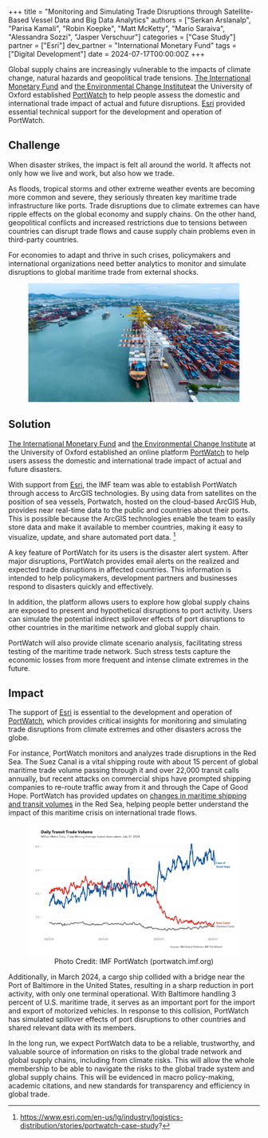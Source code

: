 +++
title = "Monitoring and Simulating Trade Disruptions through Satellite-Based Vessel Data and Big Data Analytics"
authors = ["Serkan Arslanalp", "Parisa Kamali", "Robin Koepke", "Matt McKetty", "Mario Saraiva", "Alessandra Sozzi", "Jasper Verschuur"]
categories = ["Case Study"]
partner = ["Esri"]
dev_partner = "International Monetary Fund"
tags = ["Digital Development"]
date = 2024-07-17T00:00:00Z
+++

Global supply chains are increasingly vulnerable to the impacts of climate change, natural hazards and geopolitical trade tensions. [The International Monetary Fund](https://www.imf.org/en/Home) and [the Environmental Change Institute](https://www.eci.ox.ac.uk/)at the University of Oxford established [PortWatch](https://portwatch.imf.org/) to help people assess the domestic and international trade impact of actual and future disruptions. [Esri](https://www.esri.com/en-us/home) provided essential technical support for the development and operation of PortWatch. 

## Challenge

When disaster strikes, the impact is felt all around the world. It affects not only how we live and work, but also how we trade. 

As floods, tropical storms and other extreme weather events are becoming more common and severe, they seriously threaten key maritime trade infrastructure like ports. Trade disruptions due to climate extremes can have ripple effects on the global economy and supply chains. On the other hand, geopolitical conflicts and increased restrictions due to tensions between countries can disrupt trade flows and cause supply chain problems even in third-party countries.

For economies to adapt and thrive in such crises, policymakers and international organizations need better analytics to monitor and simulate disruptions to global maritime trade from external shocks.

<figure align="center">
    <img src="monitoring_and_simulating_trade_disruptions_thumbnail.png"/>
</figure> 

## Solution

[The International Monetary Fund](https://www.imf.org/en/Home) and [the Environmental Change Institute](https://www.eci.ox.ac.uk/) at the University of Oxford established an online platform [PortWatch](https://portwatch.imf.org/) to help users assess the domestic and international trade impact of actual and future disasters.

With support from [Esri](https://www.esri.com/en-us/home), the IMF team was able to establish PortWatch through access to ArcGIS technologies. By using data from satellites on the position of sea vessels, Portwatch, hosted on the cloud-based ArcGIS Hub, provides near real-time data to the public and countries about their ports. This is possible because the ArcGIS technologies enable the team to easily store data and make it available to member countries, making it easy to visualize, update, and share automated port data. [^1] 

A key feature of PortWatch for its users is the disaster alert system. After major disruptions, PortWatch provides email alerts on the realized and expected trade disruptions in affected countries. This information is intended to help policymakers, development partners and businesses respond to disasters quickly and effectively.

In addition, the platform allows users to explore how global supply chains are exposed to present and hypothetical disruptions to port activity. Users can simulate the potential indirect spillover effects of port disruptions to other countries in the maritime network and global supply chain.

PortWatch will also provide climate scenario analysis, facilitating stress testing of the maritime trade network. Such stress tests capture the economic losses from more frequent and intense climate extremes in the future.


## Impact

The support of [Esri](https://www.esri.com/en-us/home) is essential to the development and operation of [PortWatch](https://portwatch.imf.org/), which provides critical insights for monitoring and simulating trade disruptions from climate extremes and other disasters across the globe.

For instance, PortWatch monitors and analyzes trade disruptions in the Red Sea. The Suez Canal is a vital shipping route with about 15 percent of global maritime trade volume passing through it and over 22,000 transit calls annually, but recent attacks on commercial ships have prompted shipping companies to re-route traffic away from it and through the Cape of Good Hope. PortWatch has provided updates on [changes in maritime shipping and transit volumes](https://www.imf.org/en/Blogs/Articles/2024/03/07/Red-Sea-Attacks-Disrupt-Global-Trade) in the Red Sea, helping people better understand the impact of this maritime crisis on international trade flows.

 <figure align="center">
    <img src="monitoring-and-simulating-trade-disruptions-figure1.png"/>
    <figcaption>
        <center> Photo Credit: IMF PortWatch (portwatch.imf.org) </center>
    </figcaption>
</figure>

Additionally, in March 2024, a cargo ship collided with a bridge near the Port of Baltimore in the United States, resulting in a sharp reduction in port activity, with only one terminal operational. With Baltimore handling 3 percent of U.S. maritime trade, it serves as an important port for the import and export of motorized vehicles. In response to this collision, PortWatch has simulated spillover effects of port disruptions to other countries and shared relevant data with its members.

In the long run, we expect PortWatch data to be a reliable, trustworthy, and valuable source of information on risks to the global trade network and global supply chains, including from climate risks. This will allow the whole membership to be able to navigate the risks to the global trade system and global supply chains. This will be evidenced in macro policy-making, academic citations, and new standards for transparency and efficiency in global trade.

[^1]: https://www.esri.com/en-us/lg/industry/logistics-distribution/stories/portwatch-case-study?